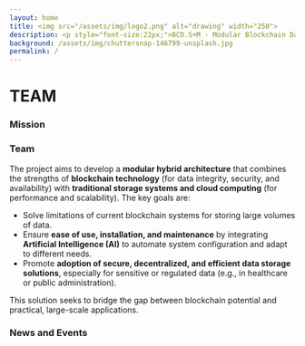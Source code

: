 ```yaml
---
layout: home
title: <img src="/assets/img/logo2.png" alt="drawing" width="250">
description: <p style="font-size:22px;">BCD.S+M - Modular Blockchain Data Storage and Management System with AI</p>
background: /assets/img/chuttersnap-146799-unsplash.jpg
permalink: /
---
```



# TEAM 

### Mission

### Team

The project aims to develop a **modular hybrid architecture** that combines the strengths of **blockchain technology** (for data integrity, security, and availability) with **traditional storage systems and cloud computing** (for performance and scalability). The key goals are:

- Solve limitations of current blockchain systems for storing large volumes of data.
- Ensure **ease of use, installation, and maintenance** by integrating **Artificial Intelligence (AI)** to automate system configuration and adapt to different needs.
- Promote **adoption of secure, decentralized, and efficient data storage solutions**, especially for sensitive or regulated data (e.g., in healthcare or public administration).

This solution seeks to bridge the gap between blockchain potential and practical, large-scale applications.


### News and Events
